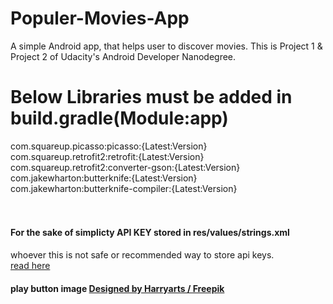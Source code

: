 # Populer-Movies-App
A simple Android app, that helps user to discover movies. This is Project 1 &amp; Project 2 of Udacity's Android Developer Nanodegree.

# Below Libraries must be added in build.gradle(Module:app)

com.squareup.picasso:picasso:{Latest:Version} <br />
com.squareup.retrofit2:retrofit:{Latest:Version} <br />
com.squareup.retrofit2:converter-gson:{Latest:Version} <br />
com.jakewharton:butterknife:{Latest:Version} <br />
com.jakewharton:butterknife-compiler:{Latest:Version} <br />
<br />
<br />
#### For the sake of simplicty API KEY stored in res/values/strings.xml
whoever this is not safe or recommended way to store api keys.<br /> 
[read here](https://stackoverflow.com/questions/14570989/best-practice-for-storing-and-protecting-private-api-keys-in-applications)

#### play button image <a href="http://www.freepik.com">Designed by Harryarts / Freepik</a>
